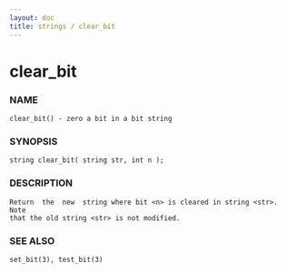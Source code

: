 ```yaml
---
layout: doc
title: strings / clear_bit
---
```

# clear_bit

### NAME

    clear_bit() - zero a bit in a bit string

### SYNOPSIS

    string clear_bit( string str, int n );

### DESCRIPTION

    Return  the  new  string where bit <n> is cleared in string <str>. Note
    that the old string <str> is not modified.

### SEE ALSO

    set_bit(3), test_bit(3)

